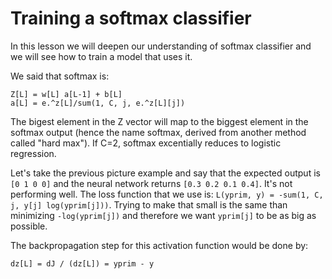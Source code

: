 # Training a softmax classifier

In this lesson we will deepen our understanding of softmax classifier and we will see how to train a model that uses it.

We said that softmax is:

```
Z[L] = w[L] a[L-1] + b[L]
a[L] = e.^z[L]/sum(1, C, j, e.^z[L][j])
```

The bigest element in the Z vector will map to the biggest element in the softmax output (hence the name softmax, derived from another method called "hard max"). If C=2, softmax excentially reduces to logistic regression.

Let's take the previous picture example and say that the expected output is `[0 1 0 0]` and the neural network returns `[0.3 0.2 0.1 0.4]`. It's not performing well. The loss function that we use is: `L(yprim, y) = -sum(1, C, j, y[j] log(yprim[j]))`. Trying to make that small is the same than minimizing `-log(yprim[j])` and therefore we want `yprim[j]` to be as big as possible.

The backpropagation step for this activation function would be done by:

```
dz[L] = dJ / (dz[L]) = yprim - y
```
